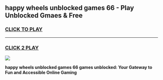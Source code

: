 
## happy wheels unblocked games 66 - Play Unblocked Gmaes & Free
<h3>
<a href="https://news.freeplayer.one?title=happy_wheels_unblocked_games_66&ref=16F">CLICK TO PLAY</a></h3>
<hr>

<h3>
<a href="https://news.freeplayer.one?title=happy_wheels_unblocked_games_66&ref=16F">CLICK 2 PLAY</a>
  
</h3>

<a href="https://news.freeplayer.one?title=happy_wheels_unblocked_games_66&ref=16F/"><img src="https://clearcache.store/games.png"></a>


**happy wheels unblocked games 66 games unblocked: Your Gateway to Fun and Accessible Online Gaming**
